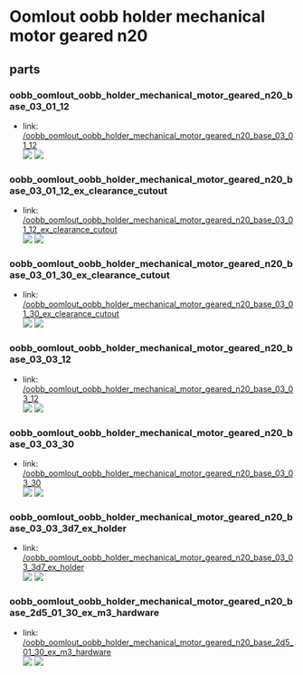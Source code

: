 # Oomlout oobb holder mechanical motor geared n20


## parts

### oobb_oomlout_oobb_holder_mechanical_motor_geared_n20_base_03_01_12
* link: [/oobb_oomlout_oobb_holder_mechanical_motor_geared_n20_base_03_01_12](oobb_oomlout_oobb_holder_mechanical_motor_geared_n20_base_03_01_12)  
![](oobb_oomlout_oobb_holder_mechanical_motor_geared_n20_base_03_01_12/3dpr_300.png)  ![](oobb_oomlout_oobb_holder_mechanical_motor_geared_n20_base_03_01_12/image_300.jpg)
 

### oobb_oomlout_oobb_holder_mechanical_motor_geared_n20_base_03_01_12_ex_clearance_cutout
* link: [/oobb_oomlout_oobb_holder_mechanical_motor_geared_n20_base_03_01_12_ex_clearance_cutout](oobb_oomlout_oobb_holder_mechanical_motor_geared_n20_base_03_01_12_ex_clearance_cutout)  
![](oobb_oomlout_oobb_holder_mechanical_motor_geared_n20_base_03_01_12_ex_clearance_cutout/3dpr_300.png)  ![](oobb_oomlout_oobb_holder_mechanical_motor_geared_n20_base_03_01_12_ex_clearance_cutout/image_300.jpg)
 

### oobb_oomlout_oobb_holder_mechanical_motor_geared_n20_base_03_01_30_ex_clearance_cutout
* link: [/oobb_oomlout_oobb_holder_mechanical_motor_geared_n20_base_03_01_30_ex_clearance_cutout](oobb_oomlout_oobb_holder_mechanical_motor_geared_n20_base_03_01_30_ex_clearance_cutout)  
![](oobb_oomlout_oobb_holder_mechanical_motor_geared_n20_base_03_01_30_ex_clearance_cutout/3dpr_300.png)  ![](oobb_oomlout_oobb_holder_mechanical_motor_geared_n20_base_03_01_30_ex_clearance_cutout/image_300.jpg)
 

### oobb_oomlout_oobb_holder_mechanical_motor_geared_n20_base_03_03_12
* link: [/oobb_oomlout_oobb_holder_mechanical_motor_geared_n20_base_03_03_12](oobb_oomlout_oobb_holder_mechanical_motor_geared_n20_base_03_03_12)  
![](oobb_oomlout_oobb_holder_mechanical_motor_geared_n20_base_03_03_12/3dpr_300.png)  ![](oobb_oomlout_oobb_holder_mechanical_motor_geared_n20_base_03_03_12/image_300.jpg)
 

### oobb_oomlout_oobb_holder_mechanical_motor_geared_n20_base_03_03_30
* link: [/oobb_oomlout_oobb_holder_mechanical_motor_geared_n20_base_03_03_30](oobb_oomlout_oobb_holder_mechanical_motor_geared_n20_base_03_03_30)  
![](oobb_oomlout_oobb_holder_mechanical_motor_geared_n20_base_03_03_30/3dpr_300.png)  ![](oobb_oomlout_oobb_holder_mechanical_motor_geared_n20_base_03_03_30/image_300.jpg)
 

### oobb_oomlout_oobb_holder_mechanical_motor_geared_n20_base_03_03_3d7_ex_holder
* link: [/oobb_oomlout_oobb_holder_mechanical_motor_geared_n20_base_03_03_3d7_ex_holder](oobb_oomlout_oobb_holder_mechanical_motor_geared_n20_base_03_03_3d7_ex_holder)  
![](oobb_oomlout_oobb_holder_mechanical_motor_geared_n20_base_03_03_3d7_ex_holder/3dpr_300.png)  ![](oobb_oomlout_oobb_holder_mechanical_motor_geared_n20_base_03_03_3d7_ex_holder/image_300.jpg)
 

### oobb_oomlout_oobb_holder_mechanical_motor_geared_n20_base_2d5_01_30_ex_m3_hardware
* link: [/oobb_oomlout_oobb_holder_mechanical_motor_geared_n20_base_2d5_01_30_ex_m3_hardware](oobb_oomlout_oobb_holder_mechanical_motor_geared_n20_base_2d5_01_30_ex_m3_hardware)  
![](oobb_oomlout_oobb_holder_mechanical_motor_geared_n20_base_2d5_01_30_ex_m3_hardware/3dpr_300.png)  ![](oobb_oomlout_oobb_holder_mechanical_motor_geared_n20_base_2d5_01_30_ex_m3_hardware/image_300.jpg)
 
